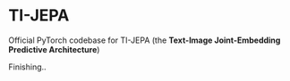 # TI-JEPA

Official PyTorch codebase for TI-JEPA (the **Text-Image Joint-Embedding Predictive Architecture**)

Finishing..
